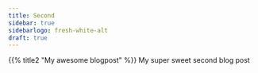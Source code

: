 ```yaml
---
title: Second
sidebar: true
sidebarlogo: fresh-white-alt
draft: true
---
```


{{% title2 "My awesome blogpost" %}}
My super sweet second blog post
